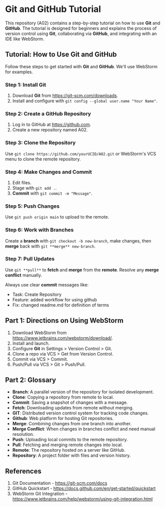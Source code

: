 # Git and GitHub Tutorial

This repository (A02) contains a step-by-step tutorial on how to use **Git** and **GitHub**. The tutorial is designed for beginners and explains the process of version control using **Git**, collaborating via **GitHub**, and integrating with an IDE like WebStorm.

## Tutorial: How to Use Git and GitHub

Follow these steps to get started with **Git** and **GitHub**. We'll use WebStorm for examples.

### Step 1: Install Git
1. Download **Git** from https://git-scm.com/downloads.
2. Install and configure with `git config --global user.name "Your Name"`.

### Step 2: Create a GitHub Repository
1. Log in to GitHub at https://github.com.
2. Create a new repository named A02.

### Step 3: Clone the Repository
Use `git clone https://github.com/yourUCID/A02.git` or WebStorm's VCS menu to clone the remote repository.

### Step 4: Make Changes and Commit
1. Edit files.
2. Stage with `git add .`.
3. **Commit** with `git commit -m "Message"`.

### Step 5: Push Changes
Use `git push origin main` to upload to the remote.

### Step 6: Work with Branches
Create a **branch** with `git checkout -b new-branch`, make changes, then **merge** back with `git **merge** new-branch`.

### Step 7: Pull Updates
Use `git **pull**` to **fetch** and **merge** from the **remote**. Resolve any **merge conflict** manually.

Always use clear **commit** messages like:
- Task: Create Repository
- Feature: added workflow for using github
- Fix: changed readme.md for definition of terms

## Part 1: Directions on Using WebStorm

1. Download WebStorm from https://www.jetbrains.com/webstorm/download/.
2. Install and launch.
3. Configure **Git** in Settings > Version Control > Git.
4. Clone a repo via VCS > Get from Version Control.
5. Commit via VCS > Commit.
6. Push/Pull via VCS > Git > Push/Pull.

## Part 2: Glossary

- **Branch**: A parallel version of the repository for isolated development.
- **Clone**: Copying a repository from remote to local.
- **Commit**: Saving a snapshot of changes with a message.
- **Fetch**: Downloading updates from remote without merging.
- **GIT**: Distributed version control system for tracking code changes.
- **Github**: Web platform for hosting Git repositories.
- **Merge**: Combining changes from one branch into another.
- **Merge Conflict**: When changes in branches conflict and need manual resolution.
- **Push**: Uploading local commits to the remote repository.
- **Pull**: Fetching and merging remote changes into local.
- **Remote**: The repository hosted on a server like GitHub.
- **Repository**: A project folder with files and version history.

## References
1. Git Documentation - https://git-scm.com/docs
2. GitHub Quickstart - https://docs.github.com/en/get-started/quickstart
3. WebStorm Git Integration - https://www.jetbrains.com/help/webstorm/using-git-integration.html
